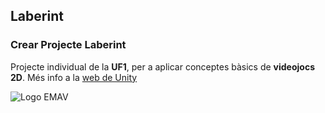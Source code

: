 ## Laberint
### Crear Projecte Laberint
Projecte individual de la **UF1**, per a aplicar conceptes bàsics de __videojocs 2D__. Més info a la [web de Unity](https://unity.com/)

![Logo EMAV](http://emav.eu/img/logo200x60.png)
